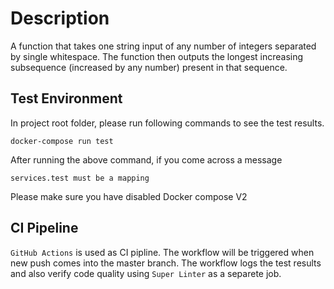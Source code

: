 # Description

A function that takes one string input of any number of integers separated by single whitespace. 
The function then outputs the longest increasing subsequence (increased by any number) present in that sequence. 


## Test Environment

In project root folder, please run following commands to see the test results.

```
docker-compose run test
```

After running the above command, if you come across a message 

```
services.test must be a mapping
```

Please make sure you have disabled Docker compose V2

## CI Pipeline

`GitHub Actions` is used as CI pipline. The workflow will be triggered when new push comes into the master branch. 
The workflow logs the test results and also verify code quality using `Super Linter` as a separete job.
